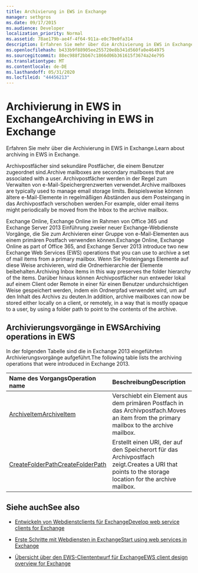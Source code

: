 ```yaml
---
title: Archivierung in EWS in Exchange
manager: sethgros
ms.date: 09/17/2015
ms.audience: Developer
localization_priority: Normal
ms.assetid: 78ae179b-ae4f-4f64-911a-e0c70e0fa314
description: Erfahren Sie mehr über die Archivierung in EWS in Exchange.
ms.openlocfilehash: b433b9f88905ee255720e8b341d560fa0e464975
ms.sourcegitcommit: 88ec988f2bb67c1866d06b361615f3674a24e795
ms.translationtype: MT
ms.contentlocale: de-DE
ms.lasthandoff: 05/31/2020
ms.locfileid: "44456213"
---
```

# <a name="archiving-in-ews-in-exchange"></a><span data-ttu-id="d814d-103">Archivierung in EWS in Exchange</span><span class="sxs-lookup"><span data-stu-id="d814d-103">Archiving in EWS in Exchange</span></span>

<span data-ttu-id="d814d-104">Erfahren Sie mehr über die Archivierung in EWS in Exchange.</span><span class="sxs-lookup"><span data-stu-id="d814d-104">Learn about archiving in EWS in Exchange.</span></span>
  
<span data-ttu-id="d814d-105">Archivpostfächer sind sekundäre Postfächer, die einem Benutzer zugeordnet sind.</span><span class="sxs-lookup"><span data-stu-id="d814d-105">Archive mailboxes are secondary mailboxes that are associated with a user.</span></span> <span data-ttu-id="d814d-106">Archivpostfächer werden in der Regel zum Verwalten von e-Mail-Speichergrenzwerten verwendet.</span><span class="sxs-lookup"><span data-stu-id="d814d-106">Archive mailboxes are typically used to manage email storage limits.</span></span> <span data-ttu-id="d814d-107">Beispielsweise können ältere e-Mail-Elemente in regelmäßigen Abständen aus dem Posteingang in das Archivpostfach verschoben werden.</span><span class="sxs-lookup"><span data-stu-id="d814d-107">For example, older email items might periodically be moved from the Inbox to the archive mailbox.</span></span> 
  
<span data-ttu-id="d814d-108">Exchange Online, Exchange Online im Rahmen von Office 365 und Exchange Server 2013 Einführung zweier neuer Exchange-Webdienste Vorgänge, die Sie zum Archivieren einer Gruppe von e-Mail-Elementen aus einem primären Postfach verwenden können.</span><span class="sxs-lookup"><span data-stu-id="d814d-108">Exchange Online, Exchange Online as part of Office 365, and Exchange Server 2013 introduce two new Exchange Web Services (EWS) operations that you can use to archive a set of mail items from a primary mailbox.</span></span> <span data-ttu-id="d814d-109">Wenn Sie Posteingangs Elemente auf diese Weise archivieren, wird die Ordnerhierarchie der Elemente beibehalten.</span><span class="sxs-lookup"><span data-stu-id="d814d-109">Archiving Inbox items in this way preserves the folder hierarchy of the items.</span></span> <span data-ttu-id="d814d-110">Darüber hinaus können Archivpostfächer nun entweder lokal auf einem Client oder Remote in einer für einen Benutzer undurchsichtigen Weise gespeichert werden, indem ein Ordnerpfad verwendet wird, um auf den Inhalt des Archivs zu deuten.</span><span class="sxs-lookup"><span data-stu-id="d814d-110">In addition, archive mailboxes can now be stored either locally on a client, or remotely, in a way that is mostly opaque to a user, by using a folder path to point to the contents of the archive.</span></span>
  
## <a name="archiving-operations-in-ews"></a><span data-ttu-id="d814d-111">Archivierungsvorgänge in EWS</span><span class="sxs-lookup"><span data-stu-id="d814d-111">Archiving operations in EWS</span></span>

<span data-ttu-id="d814d-112">In der folgenden Tabelle sind die in Exchange 2013 eingeführten Archivierungsvorgänge aufgeführt.</span><span class="sxs-lookup"><span data-stu-id="d814d-112">The following table lists the archiving operations that were introduced in Exchange 2013.</span></span> 
  
|<span data-ttu-id="d814d-113">**Name des Vorgangs**</span><span class="sxs-lookup"><span data-stu-id="d814d-113">**Operation name**</span></span>|<span data-ttu-id="d814d-114">**Beschreibung**</span><span class="sxs-lookup"><span data-stu-id="d814d-114">**Description**</span></span>|
|:-----|:-----|
|[<span data-ttu-id="d814d-115">ArchiveItem</span><span class="sxs-lookup"><span data-stu-id="d814d-115">ArchiveItem</span></span>](https://msdn.microsoft.com/library/1af216b3-13ea-498e-b4fc-23513755d731%28Office.15%29.aspx) <br/> |<span data-ttu-id="d814d-116">Verschiebt ein Element aus dem primären Postfach in das Archivpostfach.</span><span class="sxs-lookup"><span data-stu-id="d814d-116">Moves an item from the primary mailbox to the archive mailbox.</span></span>  <br/> |
|[<span data-ttu-id="d814d-117">CreateFolderPath</span><span class="sxs-lookup"><span data-stu-id="d814d-117">CreateFolderPath</span></span>](https://msdn.microsoft.com/library/5a10aa5e-3f25-4ec3-a0b9-284c30918a1f%28Office.15%29.aspx) <br/> |<span data-ttu-id="d814d-118">Erstellt einen URI, der auf den Speicherort für das Archivpostfach zeigt.</span><span class="sxs-lookup"><span data-stu-id="d814d-118">Creates a URI that points to the storage location for the archive mailbox.</span></span>  <br/> |
   
## <a name="see-also"></a><span data-ttu-id="d814d-119">Siehe auch</span><span class="sxs-lookup"><span data-stu-id="d814d-119">See also</span></span>

- [<span data-ttu-id="d814d-120">Entwickeln von Webdienstclients für Exchange</span><span class="sxs-lookup"><span data-stu-id="d814d-120">Develop web service clients for Exchange</span></span>](develop-web-service-clients-for-exchange.md)
    
- [<span data-ttu-id="d814d-121">Erste Schritte mit Webdiensten in Exchange</span><span class="sxs-lookup"><span data-stu-id="d814d-121">Start using web services in Exchange</span></span>](start-using-web-services-in-exchange.md)
    
- [<span data-ttu-id="d814d-122">Übersicht über den EWS-Cliententwurf für Exchange</span><span class="sxs-lookup"><span data-stu-id="d814d-122">EWS client design overview for Exchange</span></span>](ews-client-design-overview-for-exchange.md)
    

